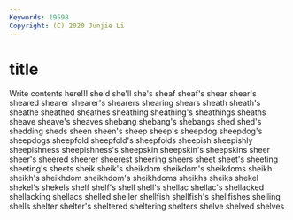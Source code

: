 ```yaml
---
Keywords: 19598
Copyright: (C) 2020 Junjie Li
---
```


# title

Write contents here!!!
she'd 
she'll 
she's
sheaf 
sheaf's 
shear 
shear's 
sheared 
shearer 
shearer's 
shearers 
shearing 
shears
sheath 
sheath's 
sheathe 
sheathed 
sheathes 
sheathing 
sheathing's 
sheathings 
sheaths 
sheave
sheave's 
sheaves 
shebang 
shebang's 
shebangs 
shed 
shed's 
shedding 
sheds 
sheen
sheen's 
sheep 
sheep's 
sheepdog 
sheepdog's 
sheepdogs 
sheepfold 
sheepfold's 
sheepfolds 
sheepish
sheepishly 
sheepishness 
sheepishness's 
sheepskin 
sheepskin's 
sheepskins 
sheer 
sheer's 
sheered 
sheerer
sheerest 
sheering 
sheers 
sheet 
sheet's 
sheeting 
sheeting's 
sheets 
sheik 
sheik's
sheikdom 
sheikdom's 
sheikdoms 
sheikh 
sheikh's 
sheikhdom 
sheikhdom's 
sheikhdoms 
sheikhs 
sheiks
shekel 
shekel's 
shekels 
shelf 
shelf's 
shell 
shell's 
shellac 
shellac's 
shellacked
shellacking 
shellacs 
shelled 
sheller 
shellfish 
shellfish's 
shellfishes 
shelling 
shells 
shelter
shelter's 
sheltered 
sheltering 
shelters 
shelve 
shelved 
shelves 
